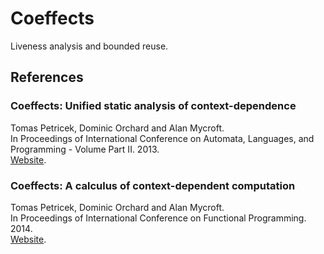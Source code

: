 # Coeffects

Liveness analysis and bounded reuse.

## References

### Coeffects: Unified static analysis of context-dependence

Tomas Petricek, Dominic Orchard and Alan Mycroft.  
In Proceedings of International Conference on Automata, Languages, and Programming - Volume Part II. 2013.  
[Website](http://tomasp.net/academic/papers/coeffects/).

### Coeffects: A calculus of context-dependent computation

Tomas Petricek, Dominic Orchard and Alan Mycroft.  
In Proceedings of International Conference on Functional Programming. 2014.  
[Website](http://tomasp.net/academic/papers/structural/).
